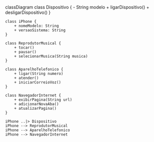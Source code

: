 classDiagram
    class Dispositivo {
        - String modelo
        + ligarDispositivo()
        + desligarDispositivo()
    }

    class iPhone {
        + nomeModelo: String
        + versaoSistema: String
    }

    class ReprodutorMusical {
        + tocar()
        + pausar()
        + selecionarMusica(String musica)
    }

    class AparelhoTelefonico {
        + ligar(String numero)
        + atender()
        + iniciarCorreioVoz()
    }

    class NavegadorInternet {
        + exibirPagina(String url)
        + adicionarNovaAba()
        + atualizarPagina()
    }

    iPhone ..|> Dispositivo
    iPhone --> ReprodutorMusical
    iPhone --> AparelhoTelefonico
    iPhone --> NavegadorInternet